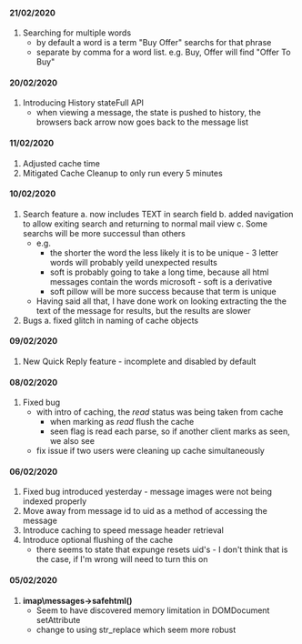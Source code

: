#### 21/02/2020
1. Searching for multiple words
   * by default a word is a term "Buy Offer" searchs for that phrase
   * separate by comma for a word list. e.g. Buy, Offer will find "Offer To Buy"

#### 20/02/2020
1. Introducing History stateFull API
   * when viewing a message, the state is pushed to history, the browsers back arrow now goes back to the message list

#### 11/02/2020
1. Adjusted cache time
2. Mitigated Cache Cleanup to only run every 5 minutes

#### 10/02/2020
1. Search feature
   a. now includes TEXT in search field
   b. added navigation to allow exiting search and returning to normal mail view
   c. Some searchs will be more successul than others
      * e.g.
        * the shorter the word the less likely it is to be unique - 3 letter words will probably yeild unexpected results
        * soft is probably going to take a long time, because all html messages contain the words microsoft - soft is a derivative
        * soft pillow will be more success because that term is unique
      * Having said all that, I have done work on looking extracting the the text of the message for results, but the results are slower
2. Bugs
   a. fixed glitch in naming of cache objects

#### 09/02/2020
1. New Quick Reply feature - incomplete and disabled by default

#### 08/02/2020
1. Fixed bug
   * with intro of caching, the _read_ status was being taken from cache
     * when marking as _read_ flush the cache
     * seen flag is read each parse, so if another client marks as seen, we also see
   * fix issue if two users were cleaning up cache simultaneously

#### 06/02/2020
1. Fixed bug introduced yesterday - message images were not being indexed properly
2. Move away from message id to uid as a method of accessing the message
3. Introduce caching to speed message header retrieval
4. Introduce optional flushing of the cache
   * there seems to state that expunge resets uid's - I don't think that is the case, if I'm wrong will need to turn this on

#### 05/02/2020
1. __imap\messages->safehtml()__
   * Seem to have discovered memory limitation in DOMDocument setAttribute
   * change to using str_replace which seem more robust
